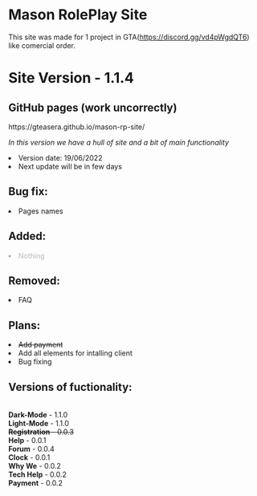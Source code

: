 # Mason RolePlay Site
This site was made for 1 project in GTA(https://discord.gg/vd4pWgdQT6) like comercial order.
<h1><b>Site Version</b> - 1.1.4</h1>

<h2>GitHub pages (work uncorrectly)</h2>
https://gteasera.github.io/mason-rp-site/


<p><i> In this version we have a hull of site and a bit of main functionality</i></p>
 
  <li> Version date: 19/06/2022 </li>
  <li> Next update will be in few days</li>
  
<h2><b> Bug fix: </b></h2>
  <li style="text-align: left; opacity: 1;"> Pages names </li>
<h2><b> Added: </b></h2>
  <li style="text-align: left; opacity: 0.3;"> Nothing </li>
<h2><b> Removed: </b></h2>
   <li>FAQ </li>
<h2><b> Plans: </b></h2>
  <li><s> Add payment</s></li>
  <li> Add all elements for intalling client</li>
  <li> Bug fixing</li>

  
<h2><b> Versions of fuctionality: </b></h2>
<br><b>Dark-Mode</b> - 1.1.0 <br>
<b>Light-Mode</b> - 1.1.0 <br>
<s><b>Registration</b> - 0.0.3</s> <br>
<b>Help</b> - 0.0.1 <br>
<b>Forum</b> - 0.0.4 <br>
<b>Clock</b> - 0.0.1 <br>
<b>Why We</b> - 0.0.2 <br>
<b>Tech Help</b> - 0.0.2 <br>
<b>Payment</b> - 0.0.2 <br>
